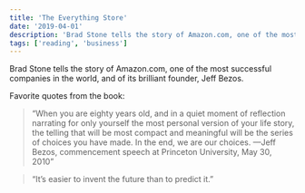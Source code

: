 ```yaml
---
title: 'The Everything Store'
date: '2019-04-01'
description: 'Brad Stone tells the story of Amazon.com, one of the most successful companies in the world, and of its brilliant founder, Jeff Bezos.'
tags: ['reading', 'business']
---
```


Brad Stone tells the story of Amazon.com, one of the most successful companies in the world, and of its brilliant founder, Jeff Bezos.

Favorite quotes from the book:

> “When you are eighty years old, and in a quiet moment of reflection narrating for only yourself the most personal version of your life story, the telling that will be most compact and meaningful will be the series of choices you have made. In the end, we are our choices. —Jeff Bezos, commencement speech at Princeton University, May 30, 2010”

> “It’s easier to invent the future than to predict it.”
